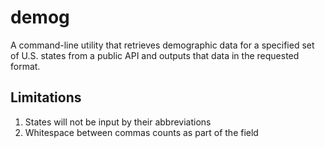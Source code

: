 # demog

 A command-line utility that retrieves demographic data for a specified set of U.S. states from a public API and outputs that data in the requested format.

## Limitations

1. States will not be input by their abbreviations
2. Whitespace between commas counts as part of the field